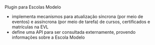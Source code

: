 
Plugin para Escolas Modelo

- implementa mecanismos para atualização síncrona (por meio de eventos) e assíncrona (por meio de tarefa) de cursos, certificados e matrículas na EVL
- define uma API para ser consultada externamente, provendo informações sobre a Escola Modelo



